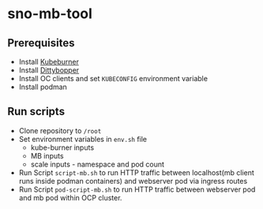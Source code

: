 # sno-mb-tool

## Prerequisites 
* Install [Kubeburner](https://github.com/cloud-bulldozer/kube-burner)
* Install [Dittybopper](https://github.com/cloud-bulldozer/performance-dashboards)
* Install OC clients and set `KUBECONFIG` environment variable 
* Install podman

## Run scripts

* Clone repository to `/root` 
* Set environment variables in `env.sh` file
    * kube-burner inputs
    * MB inputs
    * scale inputs - namespace and pod count
* Run Script `script-mb.sh` to run HTTP traffic between localhost(mb client runs inside podman containers) and webserver pod via ingress routes
* Run Script `pod-script-mb.sh` to run HTTP traffic between webserver pod and mb pod within OCP cluster. 